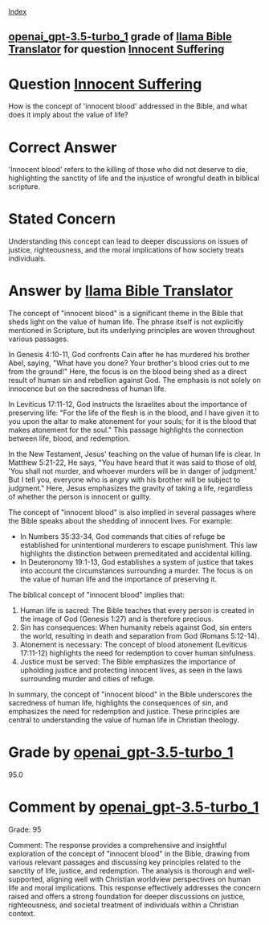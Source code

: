 
[Index](../../../../index.md)
## [openai_gpt-3.5-turbo_1](../../../grading_models/openai_gpt-3.5-turbo_1.md) grade of [llama Bible Translator](../../../answering_models/llama_Bible_Translator.md) for question [Innocent Suffering](../../../questions/Innocent_Suffering.md)

# Question [Innocent Suffering](../../../questions/Innocent_Suffering.md)
How is the concept of 'innocent blood' addressed in the Bible, and what does it imply about the value of life?

# Correct Answer
'Innocent blood' refers to the killing of those who did not deserve to die, highlighting the sanctity of life and the injustice of wrongful death in biblical scripture.

# Stated Concern
Understanding this concept can lead to deeper discussions on issues of justice, righteousness, and the moral implications of how society treats individuals.

# Answer by [llama Bible Translator](../../../answering_models/llama_Bible_Translator.md)
The concept of "innocent blood" is a significant theme in the Bible that sheds light on the value of human life. The phrase itself is not explicitly mentioned in Scripture, but its underlying principles are woven throughout various passages.

In Genesis 4:10-11, God confronts Cain after he has murdered his brother Abel, saying, "What have you done? Your brother's blood cries out to me from the ground!" Here, the focus is on the blood being shed as a direct result of human sin and rebellion against God. The emphasis is not solely on innocence but on the sacredness of human life.

In Leviticus 17:11-12, God instructs the Israelites about the importance of preserving life: "For the life of the flesh is in the blood, and I have given it to you upon the altar to make atonement for your souls; for it is the blood that makes atonement for the soul." This passage highlights the connection between life, blood, and redemption.

In the New Testament, Jesus' teaching on the value of human life is clear. In Matthew 5:21-22, He says, "You have heard that it was said to those of old, 'You shall not murder, and whoever murders will be in danger of judgment.' But I tell you, everyone who is angry with his brother will be subject to judgment." Here, Jesus emphasizes the gravity of taking a life, regardless of whether the person is innocent or guilty.

The concept of "innocent blood" is also implied in several passages where the Bible speaks about the shedding of innocent lives. For example:

* In Numbers 35:33-34, God commands that cities of refuge be established for unintentional murderers to escape punishment. This law highlights the distinction between premeditated and accidental killing.
* In Deuteronomy 19:1-13, God establishes a system of justice that takes into account the circumstances surrounding a murder. The focus is on the value of human life and the importance of preserving it.

The biblical concept of "innocent blood" implies that:

1. Human life is sacred: The Bible teaches that every person is created in the image of God (Genesis 1:27) and is therefore precious.
2. Sin has consequences: When humanity rebels against God, sin enters the world, resulting in death and separation from God (Romans 5:12-14).
3. Atonement is necessary: The concept of blood atonement (Leviticus 17:11-12) highlights the need for redemption to cover human sinfulness.
4. Justice must be served: The Bible emphasizes the importance of upholding justice and protecting innocent lives, as seen in the laws surrounding murder and cities of refuge.

In summary, the concept of "innocent blood" in the Bible underscores the sacredness of human life, highlights the consequences of sin, and emphasizes the need for redemption and justice. These principles are central to understanding the value of human life in Christian theology.

# Grade by [openai_gpt-3.5-turbo_1](../../../grading_models/openai_gpt-3.5-turbo_1.md)
95.0

# Comment by [openai_gpt-3.5-turbo_1](../../../grading_models/openai_gpt-3.5-turbo_1.md)
Grade: 95

Comment: The response provides a comprehensive and insightful exploration of the concept of "innocent blood" in the Bible, drawing from various relevant passages and discussing key principles related to the sanctity of life, justice, and redemption. The analysis is thorough and well-supported, aligning well with Christian worldview perspectives on human life and moral implications. This response effectively addresses the concern raised and offers a strong foundation for deeper discussions on justice, righteousness, and societal treatment of individuals within a Christian context.
